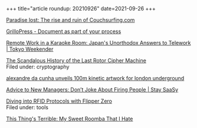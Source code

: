 +++
title="article roundup: 20210926"
date=2021-09-26
+++

[Paradise lost: The rise and ruin of Couchsurfing.com](https://www.inputmag.com/features/rise-and-ruin-of-couchsurfing)  

[GrilloPress - Document as part of your process](https://grillopress.github.io/2020/01/20/document-as-part-your-process.html?ref=heydesigner)  

[Remote Work in a Karaoke Room: Japan's Unorthodox Answers to Telework | Tokyo Weekender](https://www.tokyoweekender.com/2021/09/tokyo-remote-work-telework-options/)  

[The Scandalous History of the Last Rotor Cipher Machine](https://spectrum.ieee.org/the-scandalous-history-of-the-last-rotor-cipher-machine/particle-1)  
Filed under: cryptography

[alexandre da cunha unveils 100m kinetic artwork for london underground](https://www.designboom.com/art/alexandre-da-cunha-100m-kinetic-artwork-london-underground-09-20-2021/)  

[Advice to New Managers: Don’t Joke About Firing People | Stay SaaSy](https://staysaasy.com/engineering/2020/06/09/Don%27t-Joke.html)  

[Diving into RFID Protocols with Flipper Zero](https://blog.flipperzero.one/rfid/)  
Filed under: tools

[This Thing's Terrible: My Sweet Roomba That I Hate](https://www.gawker.com/tech/this-things-terrible-my-sweet-terrible-roomba)  

